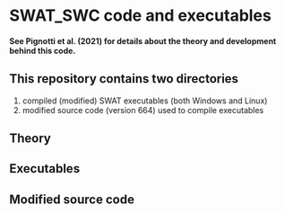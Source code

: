 # SWAT_SWC code and executables
#### See Pignotti et al. (2021) <link> for details about the theory and development behind this code.

## This repository contains two directories
1. compiled (modified) SWAT executables (both Windows and Linux)
2. modified source code (version 664) used to compile executables

## Theory

## Executables

## Modified source code
